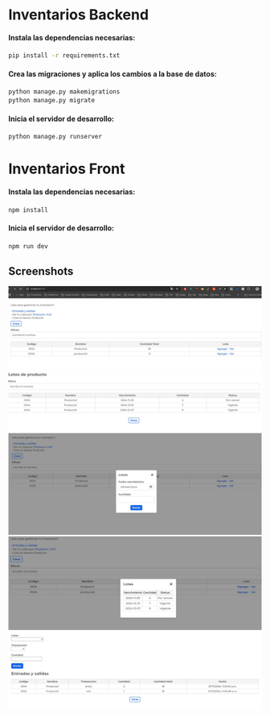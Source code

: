 # Inventarios Backend
#### Instala las dependencias necesarias:
```bash
pip install -r requirements.txt
```

#### Crea las migraciones y aplica los cambios a la base de datos:
```bash
python manage.py makemigrations
python manage.py migrate
```

#### Inicia el servidor de desarrollo:
```bash
python manage.py runserver
```
# Inventarios Front
#### Instala las dependencias necesarias:

```bash
npm install
```
#### Inicia el servidor de desarrollo:

```bash
npm run dev
```


## Screenshots
![App Screenshot](https://github.com/julifmontoya/technical-test/blob/master/picts/1.JPG)
![App Screenshot](https://github.com/julifmontoya/technical-test/blob/master/picts/5.JPG)
![App Screenshot](https://github.com/julifmontoya/technical-test/blob/master/picts/2.JPG)
![App Screenshot](https://github.com/julifmontoya/technical-test/blob/master/picts/3.JPG)
![App Screenshot](https://github.com/julifmontoya/technical-test/blob/master/picts/4.JPG)




